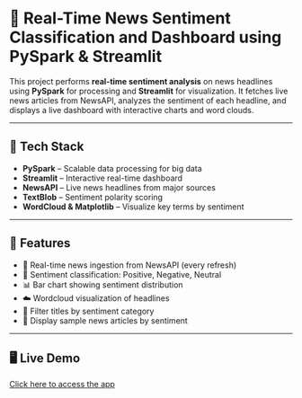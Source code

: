 # 📰 Real-Time News Sentiment Classification and Dashboard using PySpark & Streamlit

This project performs **real-time sentiment analysis** on news headlines using **PySpark** for processing and **Streamlit** for visualization. It fetches live news articles from NewsAPI, analyzes the sentiment of each headline, and displays a live dashboard with interactive charts and word clouds.

---

## 🔧 Tech Stack

- **PySpark** – Scalable data processing for big data
- **Streamlit** – Interactive real-time dashboard
- **NewsAPI** – Live news headlines from major sources
- **TextBlob** – Sentiment polarity scoring
- **WordCloud & Matplotlib** – Visualize key terms by sentiment

---

## 📌 Features

- 🔄 Real-time news ingestion from NewsAPI (every refresh)
- 🧠 Sentiment classification: Positive, Negative, Neutral
- 📊 Bar chart showing sentiment distribution
- ☁️ Wordcloud visualization of headlines
- 🔎 Filter titles by sentiment category
- 📜 Display sample news articles by sentiment

---

## 🖥️ Live Demo
[Click here to access the app]("https://realtimesentimentalanalysis-ai5rbzkad9mzizknjnxy8l.streamlit.app/")


